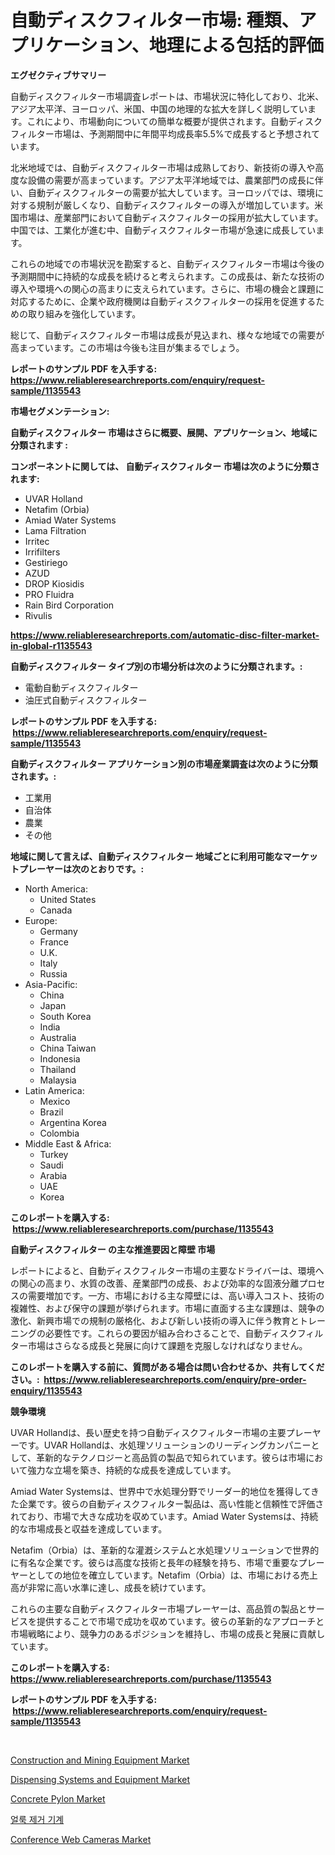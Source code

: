 <p><h1>自動ディスクフィルター市場: 種類、アプリケーション、地理による包括的評価</h1></p><p><strong>エグゼクティブサマリー</strong></p>
<p><p>自動ディスクフィルター市場調査レポートは、市場状況に特化しており、北米、アジア太平洋、ヨーロッパ、米国、中国の地理的な拡大を詳しく説明しています。これにより、市場動向についての簡単な概要が提供されます。自動ディスクフィルター市場は、予測期間中に年間平均成長率5.5%で成長すると予想されています。</p><p>北米地域では、自動ディスクフィルター市場は成熟しており、新技術の導入や高度な設備の需要が高まっています。アジア太平洋地域では、農業部門の成長に伴い、自動ディスクフィルターの需要が拡大しています。ヨーロッパでは、環境に対する規制が厳しくなり、自動ディスクフィルターの導入が増加しています。米国市場は、産業部門において自動ディスクフィルターの採用が拡大しています。中国では、工業化が進む中、自動ディスクフィルター市場が急速に成長しています。</p><p>これらの地域での市場状況を勘案すると、自動ディスクフィルター市場は今後の予測期間中に持続的な成長を続けると考えられます。この成長は、新たな技術の導入や環境への関心の高まりに支えられています。さらに、市場の機会と課題に対応するために、企業や政府機関は自動ディスクフィルターの採用を促進するための取り組みを強化しています。</p><p>総じて、自動ディスクフィルター市場は成長が見込まれ、様々な地域での需要が高まっています。この市場は今後も注目が集まるでしょう。</p></p>
<p><strong>レポートのサンプル PDF を入手する: <a href="https://www.reliableresearchreports.com/enquiry/request-sample/1135543">https://www.reliableresearchreports.com/enquiry/request-sample/1135543</a></strong></p>
<p><strong>市場セグメンテーション:</strong></p>
<p><strong> 自動ディスクフィルター 市場はさらに概要、展開、アプリケーション、地域に分類されます :</strong></p>
<p><strong>コンポーネントに関しては、 自動ディスクフィルター 市場は次のように分類されます: &nbsp;</strong></p>
<p><ul><li>UVAR Holland</li><li>Netafim (Orbia)</li><li>Amiad Water Systems</li><li>Lama Filtration</li><li>Irritec</li><li>Irrifilters</li><li>Gestiriego</li><li>AZUD</li><li>DROP Kiosidis</li><li>PRO Fluidra</li><li>Rain Bird Corporation</li><li>Rivulis</li></ul></p>
<p><strong><a href="https://www.reliableresearchreports.com/automatic-disc-filter-market-in-global-r1135543">https://www.reliableresearchreports.com/automatic-disc-filter-market-in-global-r1135543</a></strong></p>
<p><strong> 自動ディスクフィルター タイプ別の市場分析は次のように分類されます。:</strong></p>
<p><ul><li>電動自動ディスクフィルター</li><li>油圧式自動ディスクフィルター</li></ul></p>
<p><strong>レポートのサンプル PDF を入手する: &nbsp;<a href="https://www.reliableresearchreports.com/enquiry/request-sample/1135543">https://www.reliableresearchreports.com/enquiry/request-sample/1135543</a></strong></p>
<p><strong> 自動ディスクフィルター アプリケーション別の市場産業調査は次のように分類されます。:</strong></p>
<p><ul><li>工業用</li><li>自治体</li><li>農業</li><li>その他</li></ul></p>
<p><strong>地域に関して言えば、自動ディスクフィルター 地域ごとに利用可能なマーケットプレーヤーは次のとおりです。:</strong></p>
<p><ul>
    <li>
        North America:
        <ul>
            <li>United States</li>
            <li>Canada</li>
        </ul>
    </li>
    <li>
        Europe:
        <ul>
            <li>Germany</li>
            <li>France</li>
            <li>U.K.</li>
            <li>Italy</li>
            <li>Russia</li>
        </ul>
    </li>
    <li>
        Asia-Pacific:
        <ul>
            <li>China</li>
            <li>Japan</li>
            <li>South Korea</li>
            <li>India</li>
            <li>Australia</li>
            <li>China Taiwan</li>
            <li>Indonesia</li>
            <li>Thailand</li>
            <li>Malaysia</li>
        </ul>
    </li>
    <li>
        Latin America:
        <ul>
            <li>Mexico</li>
            <li>Brazil</li>
            <li>Argentina Korea</li>
            <li>Colombia</li>
        </ul>
    </li>
    <li>
        Middle East & Africa:
        <ul>
            <li>Turkey</li>
            <li>Saudi</li>
            <li>Arabia</li>
            <li>UAE</li>
            <li>Korea</li>
        </ul>
    </li>
    </ul></p>
<p><strong>このレポートを購入する: &nbsp;<a href="https://www.reliableresearchreports.com/purchase/1135543">https://www.reliableresearchreports.com/purchase/1135543</a></strong></p>
<p><strong>自動ディスクフィルター の主な推進要因と障壁 市場</strong></p>
<p><p>レポートによると、自動ディスクフィルター市場の主要なドライバーは、環境への関心の高まり、水質の改善、産業部門の成長、および効率的な固液分離プロセスの需要増加です。一方、市場における主な障壁には、高い導入コスト、技術の複雑性、および保守の課題が挙げられます。市場に直面する主な課題は、競争の激化、新興市場での規制の厳格化、および新しい技術の導入に伴う教育とトレーニングの必要性です。これらの要因が組み合わさることで、自動ディスクフィルター市場はさらなる成長と発展に向けて課題を克服しなければなりません。</p></p>
<p><strong>このレポートを購入する前に、質問がある場合は問い合わせるか、共有してください。:&nbsp; <a href="https://www.reliableresearchreports.com/enquiry/pre-order-enquiry/1135543">https://www.reliableresearchreports.com/enquiry/pre-order-enquiry/1135543</a></strong></p>
<p><strong>競争環境</strong></p>
<p><p>UVAR Hollandは、長い歴史を持つ自動ディスクフィルター市場の主要プレーヤーです。UVAR Hollandは、水処理ソリューションのリーディングカンパニーとして、革新的なテクノロジーと高品質の製品で知られています。彼らは市場において強力な立場を築き、持続的な成長を達成しています。</p><p>Amiad Water Systemsは、世界中で水処理分野でリーダー的地位を獲得してきた企業です。彼らの自動ディスクフィルター製品は、高い性能と信頼性で評価されており、市場で大きな成功を収めています。Amiad Water Systemsは、持続的な市場成長と収益を達成しています。</p><p>Netafim（Orbia）は、革新的な灌漑システムと水処理ソリューションで世界的に有名な企業です。彼らは高度な技術と長年の経験を持ち、市場で重要なプレーヤーとしての地位を確立しています。Netafim（Orbia）は、市場における売上高が非常に高い水準に達し、成長を続けています。</p><p>これらの主要な自動ディスクフィルター市場プレーヤーは、高品質の製品とサービスを提供することで市場で成功を収めています。彼らの革新的なアプローチと市場戦略により、競争力のあるポジションを維持し、市場の成長と発展に貢献しています。</p></p>
<p><strong>このレポートを購入する: &nbsp; <a href="https://www.reliableresearchreports.com/purchase/1135543">https://www.reliableresearchreports.com/purchase/1135543</a></strong></p>
<p><strong>レポートのサンプル PDF を入手する: &nbsp;<a href="https://www.reliableresearchreports.com/enquiry/request-sample/1135543">https://www.reliableresearchreports.com/enquiry/request-sample/1135543</a></strong><strong></strong></p>
<p>&nbsp;</p>
<p><p><a href="https://github.com/dx0328/Market-Research-Report-List-2/blob/main/construction-and-mining-equipment-market.md">Construction and Mining Equipment Market</a></p><p><a href="https://github.com/Glendatilghmankmgz0rbhwpy/Market-Research-Report-List-2/blob/main/dispensing-systems-and-equipment-market.md">Dispensing Systems and Equipment Market</a></p><p><a href="https://view.publitas.com/reportprime-1/concrete-pylon-market-size-market-outlook-and-market-forecast-2024-to-2031/">Concrete Pylon Market</a></p><p><a href="https://github.com/fernandotryO5lson96765/Market-Research-Report-List-1/blob/main/439679724607.md">얼룩 제거 기계</a></p><p><a href="https://invited-way-688.notion.site/Conference-Web-Cameras-Market-Focuses-on-Market-Share-Size-and-Projected-Forecast-Till-2031-822a54a5c9984b8c836edbccb6a360d6">Conference Web Cameras Market</a></p></p>